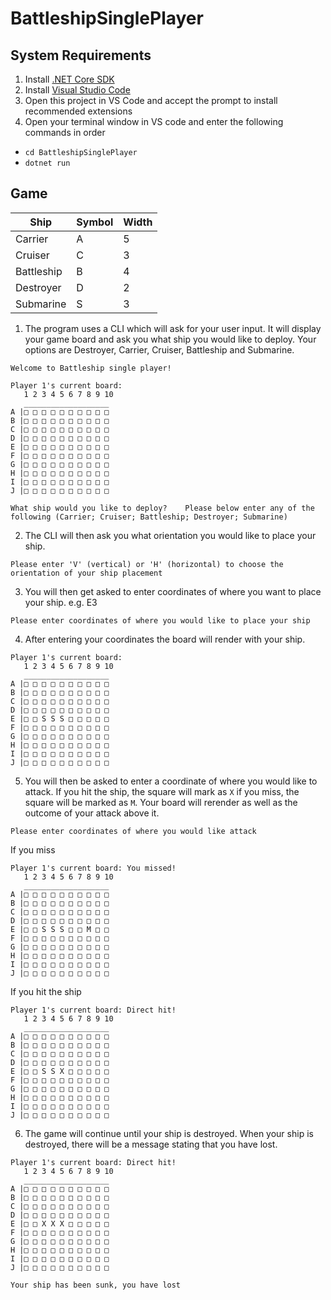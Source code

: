 # BattleshipSinglePlayer
## System Requirements
1. Install [.NET Core SDK](https://dotnet.microsoft.com/download)
2. Install [Visual Studio Code](https://code.visualstudio.com/)
3. Open this project in VS Code and accept the prompt to install recommended extensions
4. Open your terminal window in VS code and enter the following commands in order
  - ```cd BattleshipSinglePlayer```
  - ```dotnet run```
## Game
| Ship | Symbol | Width |
| -----| ------ | ----- |
| Carrier| A  | 5 |
| Cruiser| C  | 3 |
| Battleship| B | 4 |
| Destroyer| D  | 2 |
| Submarine| S  | 3 |
1. The program uses a CLI which will ask for your user input. It will display your game board and ask you what ship you would like to deploy. Your options are Destroyer, Carrier, Cruiser, Battleship and Submarine.
```
Welcome to Battleship single player!

Player 1's current board: 
   1 2 3 4 5 6 7 8 9 10 
   ___________________
A |□ □ □ □ □ □ □ □ □ □ 
B |□ □ □ □ □ □ □ □ □ □ 
C |□ □ □ □ □ □ □ □ □ □ 
D |□ □ □ □ □ □ □ □ □ □ 
E |□ □ □ □ □ □ □ □ □ □ 
F |□ □ □ □ □ □ □ □ □ □ 
G |□ □ □ □ □ □ □ □ □ □ 
H |□ □ □ □ □ □ □ □ □ □ 
I |□ □ □ □ □ □ □ □ □ □ 
J |□ □ □ □ □ □ □ □ □ □ 

What ship would you like to deploy?    Please below enter any of the following (Carrier; Cruiser; Battleship; Destroyer; Submarine)
```
2. The CLI will then ask you what orientation you would like to place your ship. 
```
Please enter 'V' (vertical) or 'H' (horizontal) to choose the orientation of your ship placement
```
3. You will then get asked to enter coordinates of where you want to place your ship. e.g. E3
```
Please enter coordinates of where you would like to place your ship
```
4. After entering your coordinates the board will render with your ship.
```
Player 1's current board: 
   1 2 3 4 5 6 7 8 9 10 
   ___________________
A |□ □ □ □ □ □ □ □ □ □ 
B |□ □ □ □ □ □ □ □ □ □ 
C |□ □ □ □ □ □ □ □ □ □ 
D |□ □ □ □ □ □ □ □ □ □ 
E |□ □ S S S □ □ □ □ □ 
F |□ □ □ □ □ □ □ □ □ □ 
G |□ □ □ □ □ □ □ □ □ □ 
H |□ □ □ □ □ □ □ □ □ □ 
I |□ □ □ □ □ □ □ □ □ □ 
J |□ □ □ □ □ □ □ □ □ □ 
```
5. You will then be asked to enter a coordinate of where you would like to attack. If you hit the ship, the square will mark as ```X``` if you miss, the square will be marked as ```M```. Your board will rerender as well as the outcome of your attack above it.
```
Please enter coordinates of where you would like attack
```
If you miss
```
Player 1's current board: You missed!
   1 2 3 4 5 6 7 8 9 10 
   ___________________
A |□ □ □ □ □ □ □ □ □ □ 
B |□ □ □ □ □ □ □ □ □ □ 
C |□ □ □ □ □ □ □ □ □ □ 
D |□ □ □ □ □ □ □ □ □ □ 
E |□ □ S S S □ □ M □ □ 
F |□ □ □ □ □ □ □ □ □ □ 
G |□ □ □ □ □ □ □ □ □ □ 
H |□ □ □ □ □ □ □ □ □ □ 
I |□ □ □ □ □ □ □ □ □ □ 
J |□ □ □ □ □ □ □ □ □ □ 
```
If you hit the ship
```
Player 1's current board: Direct hit!
   1 2 3 4 5 6 7 8 9 10 
   ___________________
A |□ □ □ □ □ □ □ □ □ □ 
B |□ □ □ □ □ □ □ □ □ □ 
C |□ □ □ □ □ □ □ □ □ □ 
D |□ □ □ □ □ □ □ □ □ □ 
E |□ □ S S X □ □ □ □ □ 
F |□ □ □ □ □ □ □ □ □ □ 
G |□ □ □ □ □ □ □ □ □ □ 
H |□ □ □ □ □ □ □ □ □ □ 
I |□ □ □ □ □ □ □ □ □ □ 
J |□ □ □ □ □ □ □ □ □ □ 
```
6. The game will continue until your ship is destroyed. When your ship is destroyed, there will be a message stating that you have lost.
```
Player 1's current board: Direct hit!
   1 2 3 4 5 6 7 8 9 10 
   ___________________
A |□ □ □ □ □ □ □ □ □ □ 
B |□ □ □ □ □ □ □ □ □ □ 
C |□ □ □ □ □ □ □ □ □ □ 
D |□ □ □ □ □ □ □ □ □ □ 
E |□ □ X X X □ □ □ □ □ 
F |□ □ □ □ □ □ □ □ □ □ 
G |□ □ □ □ □ □ □ □ □ □ 
H |□ □ □ □ □ □ □ □ □ □ 
I |□ □ □ □ □ □ □ □ □ □ 
J |□ □ □ □ □ □ □ □ □ □ 

Your ship has been sunk, you have lost
 ```
